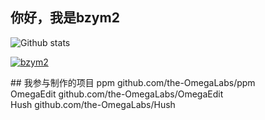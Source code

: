 ## 你好，我是bzym2

![Github stats](https://github-readme-stats.vercel.app/api?username=bzym2&show_icons=true&count_private=true)   
<p align="left">
<a href="https://github.com/ryo-ma/github-profile-trophy">
<img src="https://github-profile-trophy.vercel.app/?username=bzym2" alt="bzym2" />
</a>
</p>
## 我参与制作的项目 
ppm github.com/the-OmegaLabs/ppm</br>
OmegaEdit github.com/the-OmegaLabs/OmegaEdit</br>
Hush github.com/the-OmegaLabs/Hush</br>

<!---
bzym2/bzym2 is a ✨ special ✨ repository because its `README.md` (this file) appears on your GitHub profile.
You can click the Preview link to take a look at your changes.
--->
